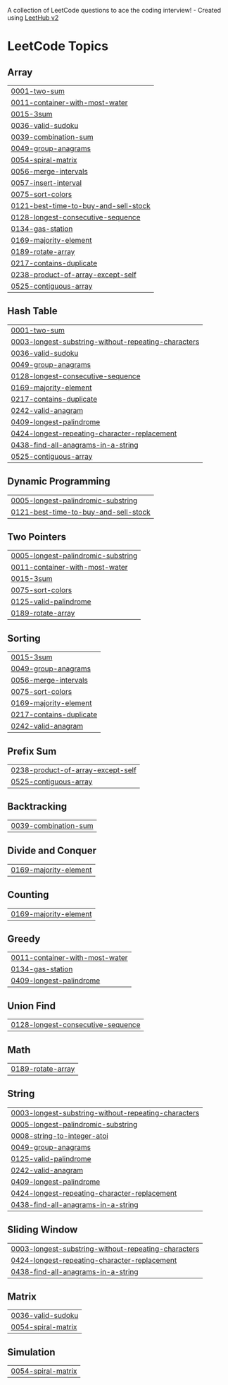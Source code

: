 A collection of LeetCode questions to ace the coding interview! - Created using [LeetHub v2](https://github.com/arunbhardwaj/LeetHub-2.0)
<!---LeetCode Topics Start-->
# LeetCode Topics
## Array
|  |
| ------- |
| [0001-two-sum](https://github.com/Daeun-100/algorithm-study/tree/master/0001-two-sum) |
| [0011-container-with-most-water](https://github.com/Daeun-100/algorithm-study/tree/master/0011-container-with-most-water) |
| [0015-3sum](https://github.com/Daeun-100/algorithm-study/tree/master/0015-3sum) |
| [0036-valid-sudoku](https://github.com/Daeun-100/algorithm-study/tree/master/0036-valid-sudoku) |
| [0039-combination-sum](https://github.com/Daeun-100/algorithm-study/tree/master/0039-combination-sum) |
| [0049-group-anagrams](https://github.com/Daeun-100/algorithm-study/tree/master/0049-group-anagrams) |
| [0054-spiral-matrix](https://github.com/Daeun-100/algorithm-study/tree/master/0054-spiral-matrix) |
| [0056-merge-intervals](https://github.com/Daeun-100/algorithm-study/tree/master/0056-merge-intervals) |
| [0057-insert-interval](https://github.com/Daeun-100/algorithm-study/tree/master/0057-insert-interval) |
| [0075-sort-colors](https://github.com/Daeun-100/algorithm-study/tree/master/0075-sort-colors) |
| [0121-best-time-to-buy-and-sell-stock](https://github.com/Daeun-100/algorithm-study/tree/master/0121-best-time-to-buy-and-sell-stock) |
| [0128-longest-consecutive-sequence](https://github.com/Daeun-100/algorithm-study/tree/master/0128-longest-consecutive-sequence) |
| [0134-gas-station](https://github.com/Daeun-100/algorithm-study/tree/master/0134-gas-station) |
| [0169-majority-element](https://github.com/Daeun-100/algorithm-study/tree/master/0169-majority-element) |
| [0189-rotate-array](https://github.com/Daeun-100/algorithm-study/tree/master/0189-rotate-array) |
| [0217-contains-duplicate](https://github.com/Daeun-100/algorithm-study/tree/master/0217-contains-duplicate) |
| [0238-product-of-array-except-self](https://github.com/Daeun-100/algorithm-study/tree/master/0238-product-of-array-except-self) |
| [0525-contiguous-array](https://github.com/Daeun-100/algorithm-study/tree/master/0525-contiguous-array) |
## Hash Table
|  |
| ------- |
| [0001-two-sum](https://github.com/Daeun-100/algorithm-study/tree/master/0001-two-sum) |
| [0003-longest-substring-without-repeating-characters](https://github.com/Daeun-100/algorithm-study/tree/master/0003-longest-substring-without-repeating-characters) |
| [0036-valid-sudoku](https://github.com/Daeun-100/algorithm-study/tree/master/0036-valid-sudoku) |
| [0049-group-anagrams](https://github.com/Daeun-100/algorithm-study/tree/master/0049-group-anagrams) |
| [0128-longest-consecutive-sequence](https://github.com/Daeun-100/algorithm-study/tree/master/0128-longest-consecutive-sequence) |
| [0169-majority-element](https://github.com/Daeun-100/algorithm-study/tree/master/0169-majority-element) |
| [0217-contains-duplicate](https://github.com/Daeun-100/algorithm-study/tree/master/0217-contains-duplicate) |
| [0242-valid-anagram](https://github.com/Daeun-100/algorithm-study/tree/master/0242-valid-anagram) |
| [0409-longest-palindrome](https://github.com/Daeun-100/algorithm-study/tree/master/0409-longest-palindrome) |
| [0424-longest-repeating-character-replacement](https://github.com/Daeun-100/algorithm-study/tree/master/0424-longest-repeating-character-replacement) |
| [0438-find-all-anagrams-in-a-string](https://github.com/Daeun-100/algorithm-study/tree/master/0438-find-all-anagrams-in-a-string) |
| [0525-contiguous-array](https://github.com/Daeun-100/algorithm-study/tree/master/0525-contiguous-array) |
## Dynamic Programming
|  |
| ------- |
| [0005-longest-palindromic-substring](https://github.com/Daeun-100/algorithm-study/tree/master/0005-longest-palindromic-substring) |
| [0121-best-time-to-buy-and-sell-stock](https://github.com/Daeun-100/algorithm-study/tree/master/0121-best-time-to-buy-and-sell-stock) |
## Two Pointers
|  |
| ------- |
| [0005-longest-palindromic-substring](https://github.com/Daeun-100/algorithm-study/tree/master/0005-longest-palindromic-substring) |
| [0011-container-with-most-water](https://github.com/Daeun-100/algorithm-study/tree/master/0011-container-with-most-water) |
| [0015-3sum](https://github.com/Daeun-100/algorithm-study/tree/master/0015-3sum) |
| [0075-sort-colors](https://github.com/Daeun-100/algorithm-study/tree/master/0075-sort-colors) |
| [0125-valid-palindrome](https://github.com/Daeun-100/algorithm-study/tree/master/0125-valid-palindrome) |
| [0189-rotate-array](https://github.com/Daeun-100/algorithm-study/tree/master/0189-rotate-array) |
## Sorting
|  |
| ------- |
| [0015-3sum](https://github.com/Daeun-100/algorithm-study/tree/master/0015-3sum) |
| [0049-group-anagrams](https://github.com/Daeun-100/algorithm-study/tree/master/0049-group-anagrams) |
| [0056-merge-intervals](https://github.com/Daeun-100/algorithm-study/tree/master/0056-merge-intervals) |
| [0075-sort-colors](https://github.com/Daeun-100/algorithm-study/tree/master/0075-sort-colors) |
| [0169-majority-element](https://github.com/Daeun-100/algorithm-study/tree/master/0169-majority-element) |
| [0217-contains-duplicate](https://github.com/Daeun-100/algorithm-study/tree/master/0217-contains-duplicate) |
| [0242-valid-anagram](https://github.com/Daeun-100/algorithm-study/tree/master/0242-valid-anagram) |
## Prefix Sum
|  |
| ------- |
| [0238-product-of-array-except-self](https://github.com/Daeun-100/algorithm-study/tree/master/0238-product-of-array-except-self) |
| [0525-contiguous-array](https://github.com/Daeun-100/algorithm-study/tree/master/0525-contiguous-array) |
## Backtracking
|  |
| ------- |
| [0039-combination-sum](https://github.com/Daeun-100/algorithm-study/tree/master/0039-combination-sum) |
## Divide and Conquer
|  |
| ------- |
| [0169-majority-element](https://github.com/Daeun-100/algorithm-study/tree/master/0169-majority-element) |
## Counting
|  |
| ------- |
| [0169-majority-element](https://github.com/Daeun-100/algorithm-study/tree/master/0169-majority-element) |
## Greedy
|  |
| ------- |
| [0011-container-with-most-water](https://github.com/Daeun-100/algorithm-study/tree/master/0011-container-with-most-water) |
| [0134-gas-station](https://github.com/Daeun-100/algorithm-study/tree/master/0134-gas-station) |
| [0409-longest-palindrome](https://github.com/Daeun-100/algorithm-study/tree/master/0409-longest-palindrome) |
## Union Find
|  |
| ------- |
| [0128-longest-consecutive-sequence](https://github.com/Daeun-100/algorithm-study/tree/master/0128-longest-consecutive-sequence) |
## Math
|  |
| ------- |
| [0189-rotate-array](https://github.com/Daeun-100/algorithm-study/tree/master/0189-rotate-array) |
## String
|  |
| ------- |
| [0003-longest-substring-without-repeating-characters](https://github.com/Daeun-100/algorithm-study/tree/master/0003-longest-substring-without-repeating-characters) |
| [0005-longest-palindromic-substring](https://github.com/Daeun-100/algorithm-study/tree/master/0005-longest-palindromic-substring) |
| [0008-string-to-integer-atoi](https://github.com/Daeun-100/algorithm-study/tree/master/0008-string-to-integer-atoi) |
| [0049-group-anagrams](https://github.com/Daeun-100/algorithm-study/tree/master/0049-group-anagrams) |
| [0125-valid-palindrome](https://github.com/Daeun-100/algorithm-study/tree/master/0125-valid-palindrome) |
| [0242-valid-anagram](https://github.com/Daeun-100/algorithm-study/tree/master/0242-valid-anagram) |
| [0409-longest-palindrome](https://github.com/Daeun-100/algorithm-study/tree/master/0409-longest-palindrome) |
| [0424-longest-repeating-character-replacement](https://github.com/Daeun-100/algorithm-study/tree/master/0424-longest-repeating-character-replacement) |
| [0438-find-all-anagrams-in-a-string](https://github.com/Daeun-100/algorithm-study/tree/master/0438-find-all-anagrams-in-a-string) |
## Sliding Window
|  |
| ------- |
| [0003-longest-substring-without-repeating-characters](https://github.com/Daeun-100/algorithm-study/tree/master/0003-longest-substring-without-repeating-characters) |
| [0424-longest-repeating-character-replacement](https://github.com/Daeun-100/algorithm-study/tree/master/0424-longest-repeating-character-replacement) |
| [0438-find-all-anagrams-in-a-string](https://github.com/Daeun-100/algorithm-study/tree/master/0438-find-all-anagrams-in-a-string) |
## Matrix
|  |
| ------- |
| [0036-valid-sudoku](https://github.com/Daeun-100/algorithm-study/tree/master/0036-valid-sudoku) |
| [0054-spiral-matrix](https://github.com/Daeun-100/algorithm-study/tree/master/0054-spiral-matrix) |
## Simulation
|  |
| ------- |
| [0054-spiral-matrix](https://github.com/Daeun-100/algorithm-study/tree/master/0054-spiral-matrix) |
<!---LeetCode Topics End-->